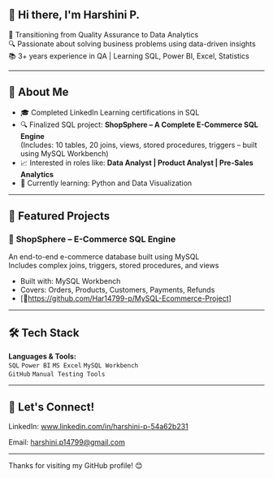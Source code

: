 <h2>👋 Hi there, I'm Harshini P.</h2>

🎯 Transitioning from Quality Assurance to Data Analytics  
🔍 Passionate about solving business problems using data-driven insights  
📚 3+ years experience in QA | Learning SQL, Power BI, Excel, Statistics  

---

## 💼 About Me

- 🎓 Completed LinkedIn Learning certifications in SQL
- 🔍 Finalized SQL project: **ShopSphere – A Complete E-Commerce SQL Engine**  
  (Includes: 10 tables, 20 joins, views, stored procedures, triggers – built using MySQL Workbench)  
- 📈 Interested in roles like: **Data Analyst | Product Analyst | Pre-Sales Analytics**  
- 🌱 Currently learning: Python and Data Visualization  

---

## 🚀 Featured Projects

### 🛒 **ShopSphere – E-Commerce SQL Engine**
An end-to-end e-commerce database built using MySQL  
Includes complex joins, triggers, stored procedures, and views  

- Built with: MySQL Workbench  
- Covers: Orders, Products, Customers, Payments, Refunds  
- [🔗https://github.com/Har14799-p/MySQL-Ecommerce-Project]

---

## 🛠 Tech Stack

**Languages & Tools:**  
`SQL` `Power BI` `MS Excel` `MySQL Workbench`  
`GitHub` `Manual Testing Tools`

---

## 🤝 Let's Connect!

LinkedIn: www.linkedin.com/in/harshini-p-54a62b231

Email: harshini.p14799@gmail.com

---

Thanks for visiting my GitHub profile! 😊
